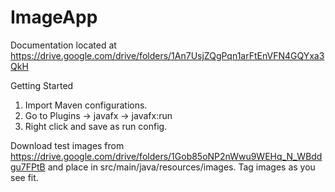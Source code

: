 # ImageApp

Documentation located at https://drive.google.com/drive/folders/1An7UsjZQgPqn1arFtEnVFN4GQYxa3QkH

Getting Started
1. Import Maven configurations.
2. Go to Plugins -> javafx -> javafx:run
3. Right click and save as run config.

Download test images from https://drive.google.com/drive/folders/1Gob85oNP2nWwu9WEHq_N_WBddgu7FPtB and place in src/main/java/resources/images. Tag images as you see fit.